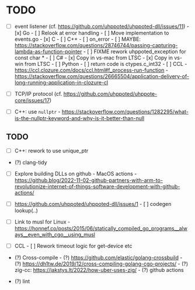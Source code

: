 # TODO

- [ ] event listener (cf. https://github.com/uhppoted/uhppoted-dll/issues/11)
      - [x] Go
            - [ ] Relook at error handling
            - [ ] Move implementation to events.go
      - [x] C
      - [ ] C++
            - [ ] on_error
            - [ ] MAYBE: https://stackoverflow.com/questions/28746744/passing-capturing-lambda-as-function-pointer
            - [ ] FIXME rework uhppoted_exception for const char *
      - [ ] C#
            - [x] Copy in vs-mac from LTSC
            - [x] Copy in vs-win from LTSC
      - [ ] Python
            - [ ] return code is ctypes.c_int32
      - [ ] CCL
             - https://ccl.clozure.com/docs/ccl.html#f_process-run-function
             - https://stackoverflow.com/questions/26665504/application-delivery-of-long-running-application-in-clozure-cl

- [ ] TCP/IP protocol (cf. https://github.com/uhppoted/uhppote-core/issues/17)

- [ ] C++: use `nullptr`
      - https://stackoverflow.com/questions/1282295/what-is-the-nullptr-keyword-and-why-is-it-better-than-null

## TODO

- [ ] C++: rework to use unique_ptr
- (?) clang-tidy

- [ ] Explore building DLLs on github
      - MacOS actions
      - https://github.blog/2022-11-02-github-partners-with-arm-to-revolutionize-internet-of-things-software-development-with-github-actions/

- [ ] https://github.com/uhppoted/uhppoted-dll/issues/1
      - [ ] codegen lookup(..)

- [ ] Link to musl for Linux
      - https://honnef.co/posts/2015/06/statically_compiled_go_programs__always__even_with_cgo__using_musl

- [ ] CCL
      - [ ] Rework timeout logic for get-device etc

- (?) Cross-compile
      - (?) https://github.com/elastic/golang-crossbuild
      - (?) https://dh1tw.de/2019/12/cross-compiling-golang-cgo-projects/
      - (?) zig-cc: https://jakstys.lt/2022/how-uber-uses-zig/
      - (?) github actions

- (?) lint


